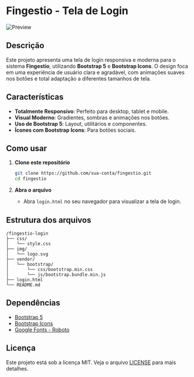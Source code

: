 # Fingestio - Tela de Login

![Preview](img/login.svg)

## Descrição

Este projeto apresenta uma tela de login responsiva e moderna para o sistema **Fingestio**, utilizando **Bootstrap 5** e **Bootstrap Icons**. O design foca em uma experiência de usuário clara e agradável, com animações suaves nos botões e total adaptação a diferentes tamanhos de tela.

## Características

- **Totalmente Responsivo**: Perfeito para desktop, tablet e mobile.
- **Visual Moderno**: Gradientes, sombras e animações nos botões.
- **Uso de Bootstrap 5**: Layout, utilitários e componentes.
- **Ícones com Bootstrap Icons**: Para botões sociais.

## Como usar

1. **Clone este repositório**

   ```bash
   git clone https://github.com/sua-conta/fingestio.git
   cd fingestio
   ```

2. **Abra o arquivo**

   - Abra `login.html` no seu navegador para visualizar a tela de login.


## Estrutura dos arquivos

```
/fingestio-login
├── css/
│   └── style.css
├── img/
│   └── logo.svg
├── vendor/
│   └── bootstrap/
│       └── css/bootstrap.min.css
│       └── js/bootstrap.bundle.min.js
├── login.html
└── README.md
```

## Dependências

- [Bootstrap 5](https://getbootstrap.com/)
- [Bootstrap Icons](https://icons.getbootstrap.com/)
- [Google Fonts - Roboto](https://fonts.google.com/specimen/Roboto)

## Licença

Este projeto está sob a licença MIT. Veja o arquivo [LICENSE](LICENSE) para mais detalhes.
